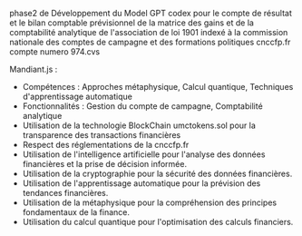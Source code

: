 phase2 de Développement du Model GPT codex pour le compte de résultat et le bilan comptable prévisionnel de la matrice des gains et de la comptabilité analytique de l'association de loi 1901 indexé à la commission nationale des comptes de campagne et des formations politiques cnccfp.fr compte numero 974.cvs

Mandiant.js : 

- Compétences : Approches métaphysique, Calcul quantique, Techniques d'apprentissage automatique
- Fonctionnalités : Gestion du compte de campagne, Comptabilité analytique
- Utilisation de la technologie BlockChain umctokens.sol pour la transparence des transactions financières
- Respect des réglementations de la cnccfp.fr
- Utilisation de l'intelligence artificielle pour l'analyse des données financières et la prise de décision informée.
- Utilisation de la cryptographie pour la sécurité des données financières.
- Utilisation de l'apprentissage automatique pour la prévision des tendances financières.
- Utilisation de la métaphysique pour la compréhension des principes fondamentaux de la finance.
- Utilisation du calcul quantique pour l'optimisation des calculs financiers.